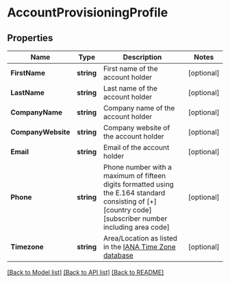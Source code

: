 # AccountProvisioningProfile

## Properties

Name | Type | Description | Notes
------------ | ------------- | ------------- | -------------
**FirstName** | **string** | First name of the account holder |[optional] 
**LastName** | **string** | Last name of the account holder |[optional] 
**CompanyName** | **string** | Company name of the account holder |[optional] 
**CompanyWebsite** | **string** | Company website of the account holder |[optional] 
**Email** | **string** | Email of the account holder |[optional] 
**Phone** | **string** | Phone number with a maximum of fifteen digits formatted using the E.164 standard consisting of [+] [country code] [subscriber number including area code] |[optional] 
**Timezone** | **string** | Area/Location as listed in the [IANA Time Zone database](https://www.iana.org/time-zones) |[optional] 

[[Back to Model list]](../README.md#documentation-for-models) [[Back to API list]](../README.md#documentation-for-api-endpoints) [[Back to README]](../README.md)


